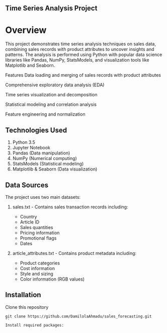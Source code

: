 ## Time Series Analysis Project
# Overview
This project demonstrates time series analysis techniques on sales data, combining sales records with product attributes to uncover insights and patterns. The analysis is performed using Python with popular data science libraries like Pandas, NumPy, StatsModels, and visualization tools like Matplotlib and Seaborn.

Features
Data loading and merging of sales records with product attributes

Comprehensive exploratory data analysis (EDA)

Time series visualization and decomposition

Statistical modeling and correlation analysis

Feature engineering and normalization

## Technologies Used
1. Python 3.5
2. Jupyter Notebook
3. Pandas (Data manipulation)
4. NumPy (Numerical computing)
5. StatsModels (Statistical modeling)
6. Matplotlib & Seaborn (Data visualization)

## Data Sources
The project uses two main datasets:
1. sales.txt - Contains sales transaction records including:
    - Country
    - Article ID
    - Sales quantities
    - Pricing information
    - Promotional flags
    - Dates

2. article_attributes.txt - Contains product metadata including:
    - Product categories
    - Cost information
    - Style and sizing
    - Color information (RGB values)

## Installation
Clone this repository
```
git clone https://github.com/DamilolaAhmadu/sales_forecasting.git
``
Install required packages:

